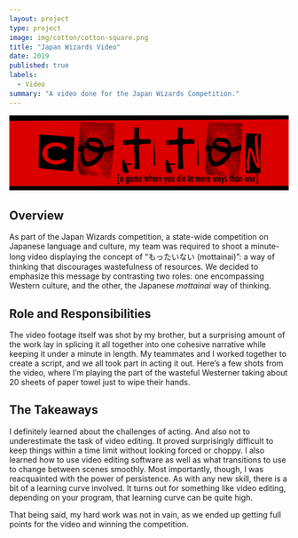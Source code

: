```yaml
---
layout: project
type: project
image: img/cotton/cotton-square.png
title: "Japan Wizards Video"
date: 2019
published: true
labels:
  - Video
summary: "A video done for the Japan Wizards Competition."
---
```


<img class="img-fluid" src="../img/cotton/cotton-header.png">

## Overview
As part of the Japan Wizards competition, a state-wide competition on Japanese language and culture, my team was required to shoot a minute-long video displaying the concept of “もったいない (mottainai)”: a way of thinking that discourages wastefulness of resources. We decided to emphasize this message by contrasting two roles: one encompassing Western culture, and the other, the Japanese _mottainai_ way of thinking. 

## Role and Responsibilities
The video footage itself was shot by my brother, but a surprising amount of the work lay in splicing it all together into one cohesive narrative while keeping it under a minute in length. My teammates and I worked together to create a script, and we all took part in acting it out. Here’s a few shots from the video, where I’m playing the part of the wasteful Westerner taking about 20 sheets of paper towel just to wipe their hands. 

## The Takeaways
I definitely learned about the challenges of acting. And also not to underestimate the task of video editing. It proved surprisingly difficult to keep things within a time limit without looking forced or choppy. I also learned how to use video editing software as well as what transitions to use to change between scenes smoothly. Most importantly, though, I was reacquainted with the power of persistence. As with any new skill, there is a bit of a learning curve involved. It turns out for something like video editing, depending on your program, that learning curve can be quite high. 

That being said, my hard work was not in vain, as we ended up getting full points for the video and winning the competition.

